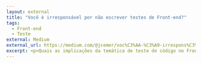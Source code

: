 ```yaml
---
layout: external
title: "Você é irresponsável por não escrever testes de Front-end?"
tags:
  - Front-end
  - Teste
external: Medium
external_url: https://medium.com/@jcemer/voc%C3%AA-%C3%A9-irrespons%C3%A1vel-por-n%C3%A3o-escrever-testes-de-front-end-70c2858b62df
excerpt: <p>Quais as implicações da temática de teste de código no Front-end.</p>
---
```

